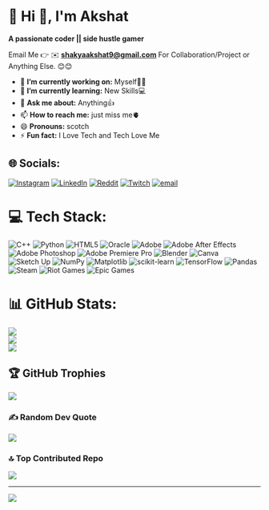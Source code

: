 # 💫 Hi 👋, I'm Akshat
**A passionate coder || side hustle gamer**

Email Me 👉 ✉️ **shakyaakshat9@gmail.com** For Collaboration/Project or Anything Else. 😊😊

- 🔭 **I’m currently working on:** Myself😶‍🌫️
- 🌱 **I’m currently learning:** New Skills💻
- 💬 **Ask me about:** Anything👍
- 📫 **How to reach me:** just miss me🫀
- 😄 **Pronouns:** scotch
- ⚡ **Fun fact:** I Love Tech and Tech Love Me


## 🌐 Socials:
[![Instagram](https://img.shields.io/badge/Instagram-%23E4405F.svg?logo=Instagram&logoColor=white)](https://instagram.com/Scotchy_heads) [![LinkedIn](https://img.shields.io/badge/LinkedIn-%230077B5.svg?logo=linkedin&logoColor=white)](https://linkedin.com/in/www.linkedin.com/in/akshat-shakya-370604209) [![Reddit](https://img.shields.io/badge/Reddit-%23FF4500.svg?logo=Reddit&logoColor=white)](https://reddit.com/user/u/scotchyheads) [![Twitch](https://img.shields.io/badge/Twitch-%239146FF.svg?logo=Twitch&logoColor=white)](https://twitch.tv/SCOTCHYHEADS) [![email](https://img.shields.io/badge/Email-D14836?logo=gmail&logoColor=white)](mailto:SHAKYAAKSHAT9@GMAIL.COM) 

# 💻 Tech Stack:
![C++](https://img.shields.io/badge/c++-%2300599C.svg?style=for-the-badge&logo=c%2B%2B&logoColor=white) ![Python](https://img.shields.io/badge/python-3670A0?style=for-the-badge&logo=python&logoColor=ffdd54) ![HTML5](https://img.shields.io/badge/html5-%23E34F26.svg?style=for-the-badge&logo=html5&logoColor=white) ![Oracle](https://img.shields.io/badge/Oracle-F80000?style=for-the-badge&logo=oracle&logoColor=white) ![Adobe](https://img.shields.io/badge/adobe-%23FF0000.svg?style=for-the-badge&logo=adobe&logoColor=white) ![Adobe After Effects](https://img.shields.io/badge/Adobe%20After%20Effects-9999FF.svg?style=for-the-badge&logo=Adobe%20After%20Effects&logoColor=white) ![Adobe Photoshop](https://img.shields.io/badge/adobe%20photoshop-%2331A8FF.svg?style=for-the-badge&logo=adobe%20photoshop&logoColor=white) ![Adobe Premiere Pro](https://img.shields.io/badge/Adobe%20Premiere%20Pro-9999FF.svg?style=for-the-badge&logo=Adobe%20Premiere%20Pro&logoColor=white) ![Blender](https://img.shields.io/badge/blender-%23F5792A.svg?style=for-the-badge&logo=blender&logoColor=white) ![Canva](https://img.shields.io/badge/Canva-%2300C4CC.svg?style=for-the-badge&logo=Canva&logoColor=white) ![Sketch Up](https://img.shields.io/badge/SketchUp-005F9E?style=for-the-badge&logo=sketchup&logoColor=white) ![NumPy](https://img.shields.io/badge/numpy-%23013243.svg?style=for-the-badge&logo=numpy&logoColor=white) ![Matplotlib](https://img.shields.io/badge/Matplotlib-%23ffffff.svg?style=for-the-badge&logo=Matplotlib&logoColor=black) ![scikit-learn](https://img.shields.io/badge/scikit--learn-%23F7931E.svg?style=for-the-badge&logo=scikit-learn&logoColor=white) ![TensorFlow](https://img.shields.io/badge/TensorFlow-%23FF6F00.svg?style=for-the-badge&logo=TensorFlow&logoColor=white) ![Pandas](https://img.shields.io/badge/pandas-%23150458.svg?style=for-the-badge&logo=pandas&logoColor=white) ![Steam](https://img.shields.io/badge/steam-%23000000.svg?style=for-the-badge&logo=steam&logoColor=white) ![Riot Games](https://img.shields.io/badge/riotgames-D32936.svg?style=for-the-badge&logo=riotgames&logoColor=white) ![Epic Games](https://img.shields.io/badge/epicgames-%23313131.svg?style=for-the-badge&logo=epicgames&logoColor=white)
# 📊 GitHub Stats:
![](https://github-readme-stats.vercel.app/api?username=scotchyheads&theme=midnight-purple&hide_border=false&include_all_commits=true&count_private=false)<br/>
![](https://nirzak-streak-stats.vercel.app/?user=scotchyheads&theme=midnight-purple&hide_border=false)<br/>
![](https://github-readme-stats.vercel.app/api/top-langs/?username=scotchyheads&theme=midnight-purple&hide_border=false&include_all_commits=true&count_private=false&layout=compact)

## 🏆 GitHub Trophies
![](https://github-profile-trophy.vercel.app/?username=scotchyheads&theme=radical&no-frame=false&no-bg=true&margin-w=4)

### ✍️ Random Dev Quote
![](https://quotes-github-readme.vercel.app/api?type=horizontal&theme=tokyonight)

### 🔝 Top Contributed Repo
![](https://github-contributor-stats.vercel.app/api?username=scotchyheads&limit=5&theme=shades-of-purple&combine_all_yearly_contributions=true)

---
[![](https://visitcount.itsvg.in/api?id=scotchyheads&icon=10&color=13)](https://visitcount.itsvg.in)

<!-- Proudly created with GPRM ( https://gprm.itsvg.in ) -->

